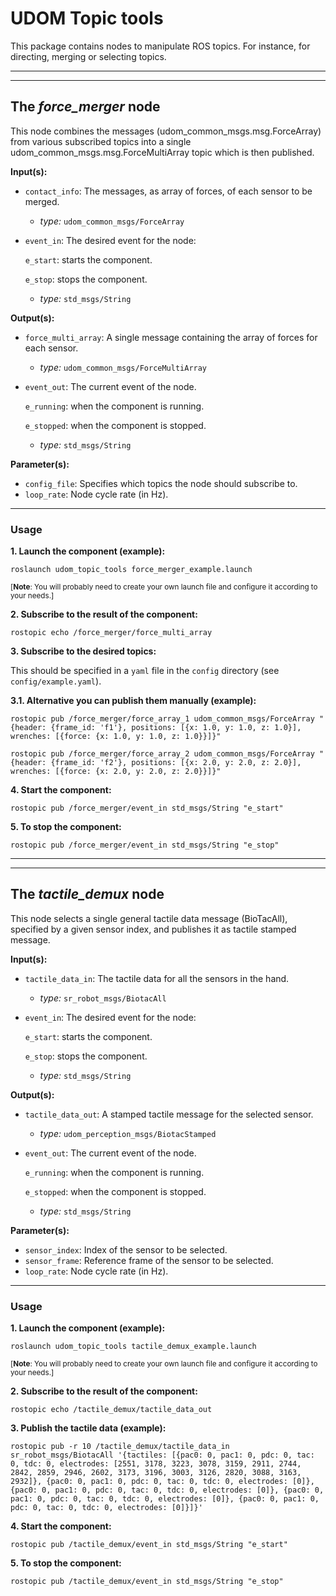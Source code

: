# UDOM Topic tools
This package contains nodes to manipulate ROS topics. For instance, for directing,
merging or selecting topics.
___
___
## The *force_merger* node
This node combines the messages (udom_common_msgs.msg.ForceArray) from various subscribed
topics into a single udom_common_msgs.msg.ForceMultiArray topic which is then published.

**Input(s):**
  * `contact_info`: The messages, as array of forces, of each sensor to be merged.
    - *type:* `udom_common_msgs/ForceArray`
  * `event_in`: The desired event for the node:

      `e_start`: starts the component.

      `e_stop`: stops the component.
    - *type:* `std_msgs/String`

**Output(s):**
  * `force_multi_array`: A single message containing the array of forces for each sensor.
    - *type:* `udom_common_msgs/ForceMultiArray`
  * `event_out`: The current event of the node.

      `e_running`: when the component is running.

      `e_stopped`: when the component is stopped.
    - *type:* `std_msgs/String`

**Parameter(s):**
  * `config_file`: Specifies which topics the node should subscribe to.
  * `loop_rate`: Node cycle rate (in Hz).
---
### Usage
**1. Launch the component (example):**

```
roslaunch udom_topic_tools force_merger_example.launch
```

<sub>[**Note**: You will probably need to create your own launch file and configure it according to your needs.]</sub>

**2. Subscribe to the result of the component:**

```
rostopic echo /force_merger/force_multi_array
```
**3. Subscribe to the desired topics:**

This should be specified in a `yaml` file in the `config` directory (see `config/example.yaml`).

 **3.1. Alternative you can publish them manually (example):**

 ```
 rostopic pub /force_merger/force_array_1 udom_common_msgs/ForceArray "{header: {frame_id: 'f1'}, positions: [{x: 1.0, y: 1.0, z: 1.0}], wrenches: [{force: {x: 1.0, y: 1.0, z: 1.0}}]}"
 ```

 ```
 rostopic pub /force_merger/force_array_2 udom_common_msgs/ForceArray "{header: {frame_id: 'f2'}, positions: [{x: 2.0, y: 2.0, z: 2.0}], wrenches: [{force: {x: 2.0, y: 2.0, z: 2.0}}]}"
 ```
**4. Start the component:**

```
rostopic pub /force_merger/event_in std_msgs/String "e_start"
```
**5. To stop the component:**

```
rostopic pub /force_merger/event_in std_msgs/String "e_stop"
```
___
___
## The *tactile_demux* node
This node selects a single general tactile data message (BioTacAll), specified
by a given sensor index, and publishes it as tactile stamped message.

**Input(s):**
  * `tactile_data_in`: The tactile data for all the sensors in the hand.
    - *type:* `sr_robot_msgs/BiotacAll`
  * `event_in`: The desired event for the node:

      `e_start`: starts the component.

      `e_stop`: stops the component.
    - *type:* `std_msgs/String`

**Output(s):**
  * `tactile_data_out`: A stamped tactile message for the selected sensor.
    - *type:* `udom_perception_msgs/BiotacStamped`
  * `event_out`: The current event of the node.

      `e_running`: when the component is running.

      `e_stopped`: when the component is stopped.
    - *type:* `std_msgs/String`

**Parameter(s):**
  * `sensor_index`: Index of the sensor to be selected.
  * `sensor_frame`: Reference frame of the sensor to be selected.
  * `loop_rate`: Node cycle rate (in Hz).
---
### Usage
**1. Launch the component (example):**

```
roslaunch udom_topic_tools tactile_demux_example.launch
```

<sub>[**Note**: You will probably need to create your own launch file and configure it according to your needs.]</sub>

**2. Subscribe to the result of the component:**

```
rostopic echo /tactile_demux/tactile_data_out
```
**3. Publish the tactile data (example):**

 ```
 rostopic pub -r 10 /tactile_demux/tactile_data_in sr_robot_msgs/BiotacAll '{tactiles: [{pac0: 0, pac1: 0, pdc: 0, tac: 0, tdc: 0, electrodes: [2551, 3178, 3223, 3078, 3159, 2911, 2744, 2842, 2859, 2946, 2602, 3173, 3196, 3003, 3126, 2820, 3088, 3163, 2932]}, {pac0: 0, pac1: 0, pdc: 0, tac: 0, tdc: 0, electrodes: [0]}, {pac0: 0, pac1: 0, pdc: 0, tac: 0, tdc: 0, electrodes: [0]}, {pac0: 0, pac1: 0, pdc: 0, tac: 0, tdc: 0, electrodes: [0]}, {pac0: 0, pac1: 0, pdc: 0, tac: 0, tdc: 0, electrodes: [0]}]}'
 ```
**4. Start the component:**

```
rostopic pub /tactile_demux/event_in std_msgs/String "e_start"
```
**5. To stop the component:**

```
rostopic pub /tactile_demux/event_in std_msgs/String "e_stop"
```